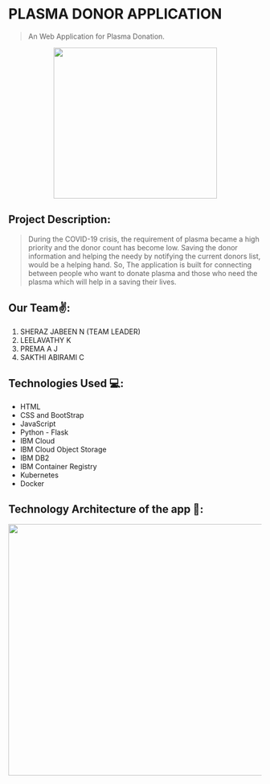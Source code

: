 # **PLASMA DONOR APPLICATION**

> An Web Application for Plasma Donation.

<p align="center"><img src="https://www.blood.ca/sites/default/files/2018-09/donate_0.jpg" width="325" height="300" align="center" /></p>

## Project Description:
> During the COVID-19 crisis, the requirement of plasma became a high priority and the donor count has become low. Saving the donor information and helping the needy by notifying the current donors list, would be a helping hand. So, The application is built for connecting between people who want to donate plasma and those who need the plasma which will help in a saving their lives.


## Our Team✌️:
1. SHERAZ JABEEN N (TEAM LEADER)
2. LEELAVATHY K
3. PREMA A J
4. SAKTHI ABIRAMI C
 

## Technologies Used 💻:
 -	HTML
 -  CSS and BootStrap
 -	JavaScript
 -	Python - Flask
 -	IBM Cloud
 -	IBM Cloud Object Storage
 -	IBM DB2
 -	IBM Container Registry
 -	Kubernetes
 -	Docker


## Technology Architecture of the app 📡:
<p align="center"><img src="https://lh3.googleusercontent.com/pM5nGeJ4XmlApNFqEJbiJwEP1iWX8DeC8Ej3FkOprsYqvYOnCLg0q2hoGIk0d1UwGGsDb0Sa34bulFckh0Mc2lrMctUMycLyXzgFbr3TWAuUcLO1C5tuPUoaEW-rtflBp24SN0QD" width="1100" height="500" align="center" /></p>
